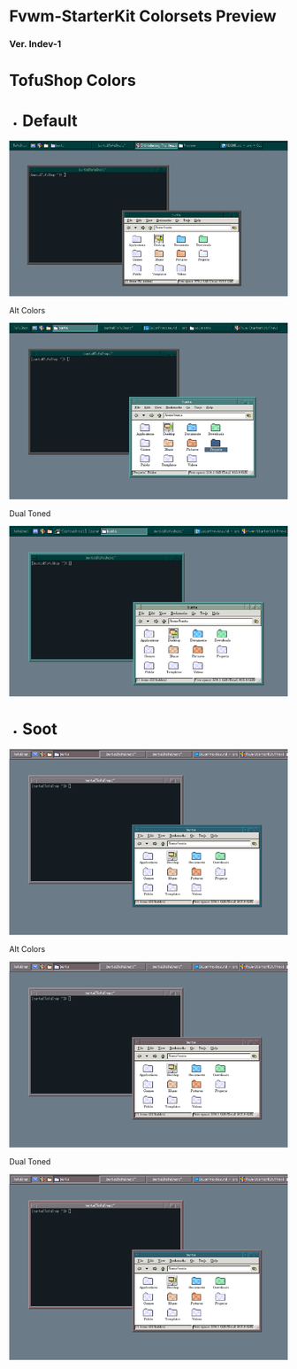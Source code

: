 # Fvwm-StarterKit Colorsets Preview
### Ver. Indev-1
#
# TofuShop Colors

* # Default
<kbd align="center">
<img src="screenshots/colorsets/tofushop/default.png?raw=true"  />
</kbd>

Alt Colors

<kbd align="center">
<img src="screenshots/colorsets/tofushop/default-alt.png?raw=true"  />
</kbd>

Dual Toned

<kbd align="center">
<img src="screenshots/colorsets/tofushop/default-dualTone.png?raw=true"  />
</kbd>

* # Soot
<kbd align="center">
<img src="screenshots/colorsets/tofushop/Soot.png?raw=true"  />
</kbd>

Alt Colors

<kbd align="center">
<img src="screenshots/colorsets/tofushop/Soot-alt.png?raw=true"  />
</kbd>

Dual Toned

<kbd align="center">
<img src="screenshots/colorsets/tofushop/Soot-dualToned.png?raw=true"  />
</kbd>